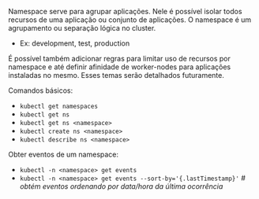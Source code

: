Namespace serve para agrupar aplicações. Nele é possível isolar todos recursos de uma aplicação ou conjunto de aplicações. O namespace é um agrupamento ou separação lógica no cluster.
- Ex: development, test, production

É possível também adicionar regras para limitar uso de recursos por namespace e até definir afinidade de worker-nodes para aplicações instaladas no mesmo. Esses temas serão detalhados futuramente.

Comandos básicos:
- `kubectl get namespaces`
- `kubectl get ns`
- `kubectl get ns <namespace>`
- `kubectl create ns <namespace>`
- `kubectl describe ns <namespace>`

Obter eventos de um namespace: 
- `kubectl -n <namespace> get events`
- `kubectl -n <namespace> get events --sort-by='{.lastTimestamp}'` *# obtém eventos ordenando por data/hora da última ocorrência*